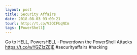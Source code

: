 ```yaml
---
layout: post
title: Security Affairs
date: 2018-08-03 03:00:21
tourl: http://t.co/V3OIFUqNCm
tags: [PowerShell]
---
```

Go to HELL, PowersHELL : Powerdown the PowerShell Attacks  https://t.co/wYGZ1zZEjE
#securityaffairs #hacking